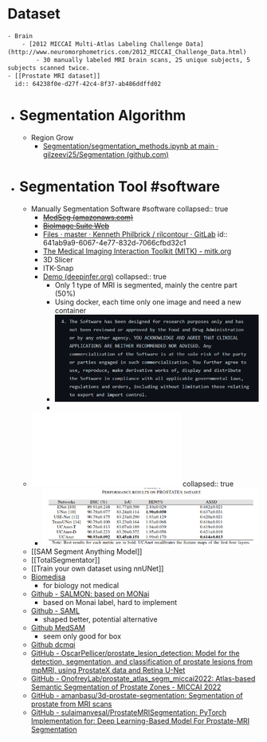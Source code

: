 # Dataset
	- Brain
		- [2012 MICCAI Multi-Atlas Labeling Challenge Data](http://www.neuromorphometrics.com/2012_MICCAI_Challenge_Data.html)
			- 30 manually labeled MRI brain scans, 25 unique subjects, 5 subjects scanned twice.
	- [[Prostate MRI dataset]]
	  id:: 64238f0e-d27f-42c4-8f37-ab486ddffd02
- # Segmentation Algorithm
	- Region Grow
		- [Segmentation/segmentation_methods.ipynb at main · gilzeevi25/Segmentation (github.com)](https://github.com/gilzeevi25/Segmentation/blob/main/segmentation_methods.ipynb)
- # Segmentation Tool #software
	- Manually Segmentation Software #software
	  collapsed:: true
		- ~~[MedSeg (amazonaws.com)](http://htmlsegmentation.s3.eu-north-1.amazonaws.com/index.html)~~
		- ~~[BioImage Suite Web](https://bioimagesuiteweb.github.io/webapp/)~~
		- [Files · master · Kenneth Philbrick / rilcontour · GitLab](https://gitlab.com/Philbrick/rilcontour/tree/master)
		  id:: 641ab9a9-6067-4e77-832d-7066cfbd32c1
		- [The Medical Imaging Interaction Toolkit (MITK) - mitk.org](https://www.mitk.org/wiki/The_Medical_Imaging_Interaction_Toolkit_(MITK))
		- 3D Slicer
		- ITK-Snap
		- [Demo (deepinfer.org)](http://www.deepinfer.org/models/prostate-segmenter/)
		  collapsed:: true
			- Only 1 type of MRI is segmented, mainly the centre part (50%)
			- Using docker, each time only one image and need a new container
			- ![image.png](../assets/image_1680253719469_0.png)
			-
	- ![AStar UCAnet](../assets/ISCAS_2023_UCAnet.pdf)
	  collapsed:: true
		- ![image.png](../assets/image_1680231283494_0.png)
	- [[SAM Segment Anything Model]]
	- [[TotalSegmentator]]
	- [[Train your own dataset using nnUNet]]
	- [Biomedisa](https://biomedisa.de/)
		- for biology not medical
	- [Github - SALMON: based on MONai](https://github.com/davidiommi/Pytorch--3D-Medical-Images-Segmentation--SALMON)
		- based on Monai label, hard to implement
	- [Github - SAML](https://github.com/liuquande/SAML)
		- shaped better, potential alternative
	- [Github MedSAM](https://github.com/bowang-lab/MedSAM)
		- seem only good for box
	- [Github dcmqi](https://qiicr.gitbook.io/dcmqi-guide/use-cases/prostate)
	- [GitHub - OscarPellicer/prostate_lesion_detection: Model for the detection, segmentation, and classification of prostate lesions from mpMRI, using ProstateX data and Retina U-Net](https://github.com/OscarPellicer/prostate_lesion_detection)
	- [GitHub - OnofreyLab/prostate_atlas_segm_miccai2022: Atlas-based Semantic Segmentation of Prostate Zones - MICCAI 2022](https://github.com/OnofreyLab/prostate_atlas_segm_miccai2022/tree/main)
	- [GitHub - amanbasu/3d-prostate-segmentation: Segmentation of prostate from MRI scans](https://github.com/amanbasu/3d-prostate-segmentation)
	- [GitHub - sulaimanvesal/ProstateMRISegmentation: PyTorch Implementation for: Deep Learning-Based Model For Prostate-MRI Segmentation](https://github.com/sulaimanvesal/ProstateMRISegmentation)